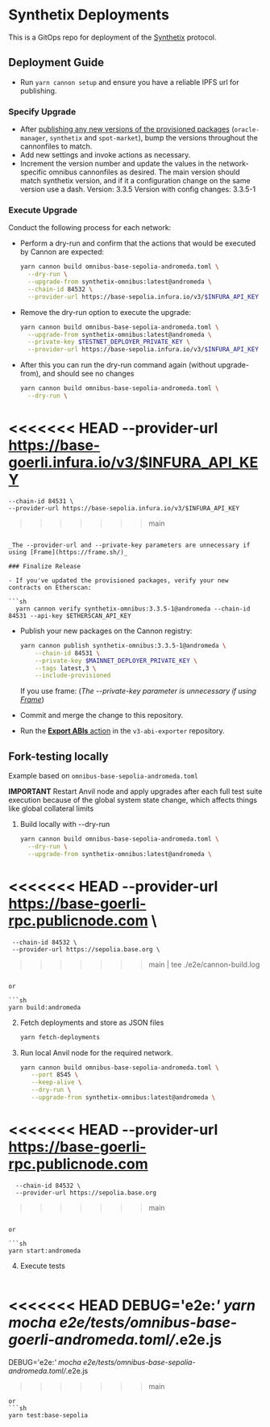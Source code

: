 # Synthetix Deployments

This is a GitOps repo for deployment of the [Synthetix](https://www.github.com/synthetixio/synthetix-v3) protocol.

## Deployment Guide

- Run `yarn cannon setup` and ensure you have a reliable IPFS url for publishing.

### Specify Upgrade

- After [publishing any new versions of the provisioned packages](https://github.com/synthetixio/synthetix-v3#deployment-guide) (`oracle-manager`, `synthetix` and `spot-market`), bump the versions throughout the cannonfiles to match.
- Add new settings and invoke actions as necessary.
- Increment the version number and update the values in the network-specific omnibus cannonfiles as desired. The main version should match synthetix version, and if it a configuration change on the same version use a dash.
  Version: 3.3.5
  Version with config changes: 3.3.5-1

### Execute Upgrade

Conduct the following process for each network:

- Perform a dry-run and confirm that the actions that would be executed by Cannon are expected:

  ```sh
  yarn cannon build omnibus-base-sepolia-andromeda.toml \
    --dry-run \
    --upgrade-from synthetix-omnibus:latest@andromeda \
    --chain-id 84532 \
    --provider-url https://base-sepolia.infura.io/v3/$INFURA_API_KEY
  ```

- Remove the dry-run option to execute the upgrade:

  ```sh
  yarn cannon build omnibus-base-sepolia-andromeda.toml \
    --upgrade-from synthetix-omnibus:latest@andromeda \
    --private-key $TESTNET_DEPLOYER_PRIVATE_KEY \
    --provider-url https://base-sepolia.infura.io/v3/$INFURA_API_KEY
  ```

- After this you can run the dry-run command again (without upgrade-from), and should see no changes

  ```sh
  yarn cannon build omnibus-base-sepolia-andromeda.toml \
    --dry-run \
<<<<<<< HEAD
    --provider-url https://base-goerli.infura.io/v3/$INFURA_API_KEY
=======
    --chain-id 84531 \
    --provider-url https://base-sepolia.infura.io/v3/$INFURA_API_KEY
>>>>>>> main
  ```

_The --provider-url and --private-key parameters are unnecessary if using [Frame](https://frame.sh/)_

### Finalize Release

- If you've updated the provisioned packages, verify your new contracts on Etherscan:

  ```sh
    yarn cannon verify synthetix-omnibus:3.3.5-1@andromeda --chain-id 84531 --api-key $ETHERSCAN_API_KEY
  ```

- Publish your new packages on the Cannon registry:

  ```sh
  yarn cannon publish synthetix-omnibus:3.3.5-1@andromeda \
      --chain-id 84531 \
      --private-key $MAINNET_DEPLOYER_PRIVATE_KEY \
      --tags latest,3 \
      --include-provisioned
  ```

  If you use frame:
  (_The --private-key parameter is unnecessary if using [Frame](https://frame.sh/)_)

- Commit and merge the change to this repository.
- Run the [**Export ABIs** action](https://github.com/Synthetixio/v3-abi-exporter/actions/workflows/main.yml) in the `v3-abi-exporter` repository.

## Fork-testing locally

Example based on `omnibus-base-sepolia-andromeda.toml`

**IMPORTANT** Restart Anvil node and apply upgrades after each full test suite execution because of the global system state change, which affects things like global collateral limits

1. Build locally with --dry-run

   ```sh
   yarn cannon build omnibus-base-sepolia-andromeda.toml \
     --dry-run \
     --upgrade-from synthetix-omnibus:latest@andromeda \
<<<<<<< HEAD
     --provider-url https://base-goerli-rpc.publicnode.com \
=======
     --chain-id 84532 \
     --provider-url https://sepolia.base.org \
>>>>>>> main
       | tee ./e2e/cannon-build.log
   ```

   or

   ```sh
   yarn build:andromeda
   ```

2. Fetch deployments and store as JSON files

   ```sh
   yarn fetch-deployments
   ```

3. Run local Anvil node for the required network.

   ```sh
   yarn cannon build omnibus-base-sepolia-andromeda.toml \
      --port 8545 \
      --keep-alive \
      --dry-run \
      --upgrade-from synthetix-omnibus:latest@andromeda \
<<<<<<< HEAD
      --provider-url https://base-goerli-rpc.publicnode.com
=======
      --chain-id 84532 \
      --provider-url https://sepolia.base.org
>>>>>>> main
   ```

   or

   ```sh
   yarn start:andromeda
   ```

4. Execute tests
   ```sh
<<<<<<< HEAD
   DEBUG='e2e:*' yarn mocha e2e/tests/omnibus-base-goerli-andromeda.toml/*.e2e.js
=======
   DEBUG='e2e:*' mocha e2e/tests/omnibus-base-sepolia-andromeda.toml/*.e2e.js
>>>>>>> main
   ```
   or
   ```sh
   yarn test:base-sepolia
   ```
